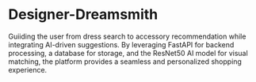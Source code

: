 # Designer-Dreamsmith
Guiiding the user from dress search to accessory recommendation while integrating AI-driven suggestions. By leveraging FastAPI for backend processing, a database for storage, and the ResNet50 AI model for visual matching, the platform provides a seamless and personalized shopping experience.
